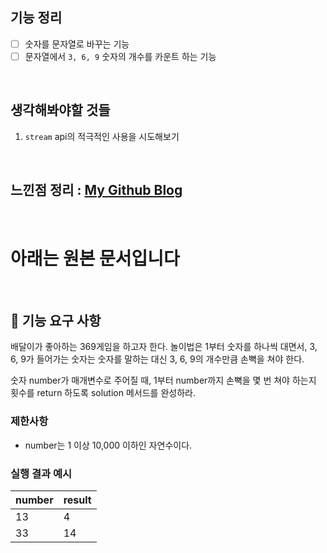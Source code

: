 ## 기능 정리

- [ ] 숫자를 문자열로 바꾸는 기능
- [ ] 문자열에서 `3, 6, 9` 숫자의 개수를 카운트 하는 기능

<br>

## 생각해봐야할 것들

1. `stream` api의 적극적인 사용을 시도해보기


<br>

## 느낀점 정리 : [My Github Blog](https://xi-jjun.github.io/2022-10-26/wootecoBackendFirstWeek)

<br>

# 아래는 원본 문서입니다

<br>

## 🚀 기능 요구 사항

배달이가 좋아하는 369게임을 하고자 한다. 놀이법은 1부터 숫자를 하나씩 대면서, 3, 6, 9가 들어가는 숫자는 숫자를 말하는 대신 3, 6, 9의 개수만큼 손뼉을 쳐야 한다.

숫자 number가 매개변수로 주어질 때, 1부터 number까지 손뼉을 몇 번 쳐야 하는지 횟수를 return 하도록 solution 메서드를 완성하라.

### 제한사항

- number는 1 이상 10,000 이하인 자연수이다.

### 실행 결과 예시

| number | result |
| --- | --- |
| 13 | 4 |
| 33 | 14 |
